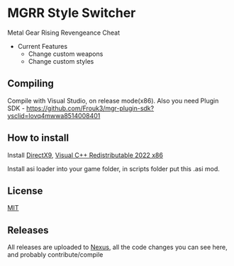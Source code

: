 # MGRR Style Switcher
Metal Gear Rising Revengeance Cheat

- Current Features
    - Change custom weapons
    - Change custom styles
 
## Compiling
Compile with Visual Studio, on release mode(x86). Also you need Plugin SDK - https://github.com/Frouk3/mgr-plugin-sdk?ysclid=lovq4mwwa8514008401

## How to install 
Install [DirectX9](https://www.microsoft.com/en-us/download/details.aspx?id=35), [Visual C++ Redistributable 2022 x86](https://aka.ms/vs/17/release/vc_redist.x86.exe)

Install asi loader into your game folder, in scripts folder put this .asi mod.
## License
[MIT](https://choosealicense.com/licenses/mit/)


## Releases
All releases are uploaded to [Nexus](https://www.nexusmods.com/metalgearrisingrevengeance/mods/496), all the code changes you can see here, and probably contribute/compile
